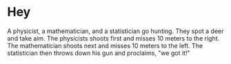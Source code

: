 # Hey

A physicist, a mathematician, and a statistician go hunting. They spot a deer and take aim. The physicists shoots first and misses 10 meters to the right. The mathematician shoots next and misses 10 meters to the left. The statistician then throws down his gun and proclaims, "we got it!"
